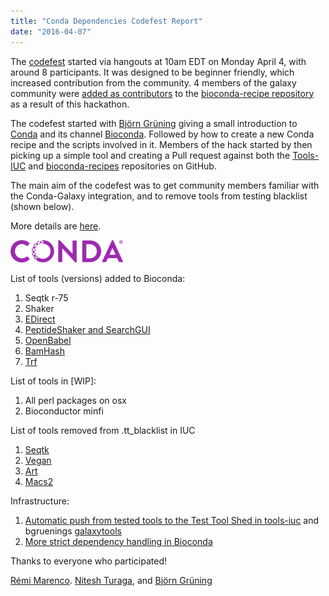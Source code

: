 ```yaml
---
title: "Conda Dependencies Codefest Report"
date: "2016-04-07"
---
```


The [codefest](https://github.com/galaxyproject/tools-iuc/issues/700) started via hangouts at 10am EDT on Monday April 4, with around 8 participants. It was designed to be beginner friendly, which increased contribution from the community. 4 members of the galaxy community were [added as contributors](https://github.com/bioconda/bioconda-recipes/issues/1#issuecomment-205241333) to the [bioconda-recipe repository](https://github.com/bioconda/bioconda-recipes) as a result of this hackathon.

The codefest started with [Björn Grüning](/src/people/bjoern-gruening/index.md) giving a small introduction to [Conda](http://conda.pydata.org/docs/) and its channel [Bioconda](https://bioconda.github.io/). Followed by how to create a new Conda recipe and the scripts involved in it. Members of the hack started by then picking up a simple tool and creating a Pull request against both the [Tools-IUC](https://github.com/galaxyproject/tools-iuc) and [bioconda-recipes](https://github.com/bioconda/bioconda-recipes) repositories on GitHub.

The main aim of the codefest was to get community members familiar with the Conda-Galaxy integration, and to remove tools from testing blacklist (shown below).

More details are [here](https://github.com/galaxyproject/tools-iuc/issues/700).

<div class='right'><a href='https://github.com/galaxyproject/tools-iuc/issues/700'><img src="/src/images/logos/Conda_480.png" alt="Conda Dependencies Codefest" width="180" /></a>
</div>

List of tools (versions) added to Bioconda:
1. Seqtk r-75
1. Shaker
1. [EDirect](https://github.com/bioconda/bioconda-recipes/pull/1198/commits/e3d19b0faf85ebac30d37a614b68ef9e8e841a50)
1. [PeptideShaker and SearchGUI](https://github.com/bioconda/bioconda-recipes/pull/1195) 
1. [OpenBabel](https://github.com/bioconda/bioconda-recipes/pull/1199)
1. [BamHash](https://github.com/bioconda/bioconda-recipes/pull/1196)
1. [Trf](https://github.com/bioconda/bioconda-recipes/pull/1212)

List of tools in [WIP]: 
1. All perl packages on osx
1. Bioconductor minfi

List of tools removed from .tt_blacklist in IUC
1. [Seqtk](https://github.com/galaxyproject/tools-iuc/pull/705)
1. [Vegan](https://github.com/galaxyproject/tools-iuc/pull/707)
1. [Art](https://github.com/galaxyproject/tools-iuc/pull/709)
1. [Macs2](https://github.com/galaxyproject/tools-iuc/pull/710)

Infrastructure:
1. [Automatic push from tested tools to the Test Tool Shed in tools-iuc](https://github.com/galaxyproject/tools-iuc/pull/708) and bgruenings [galaxytools](https://github.com/bgruening/galaxytools)
1. [More strict dependency handling in Bioconda](https://github.com/bioconda/bioconda-recipes/pull/1201) 

Thanks to everyone who participated!

[Rémi Marenco](/src/people/remi-marenco/index.md). [Nitesh Turaga](/src/people/nitesh-turaga/index.md), and [Björn Grüning](/src/people/bjoern-gruening/index.md)

